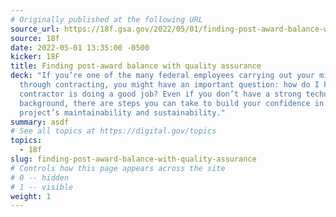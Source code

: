 ```yaml
---
# Originally published at the following URL
source_url: https://18f.gsa.gov/2022/05/01/finding-post-award-balance-with-quality-assurance/
source: 18f
date: 2022-05-01 13:35:00 -0500
kicker: 18F
title: Finding post-award balance with quality assurance
deck: "If you’re one of the many federal employees carrying out your mission
  through contracting, you might have an important question: how do I know if my
  contractor is doing a good job? Even if you don’t have a strong technical
  background, there are steps you can take to build your confidence in the
  project’s maintainability and sustainability."
summary: asdf
# See all topics at https://digital.gov/topics
topics:
  - 18f
slug: finding-post-award-balance-with-quality-assurance
# Controls how this page appears across the site
# 0 -- hidden
# 1 -- visible
weight: 1
---
```

